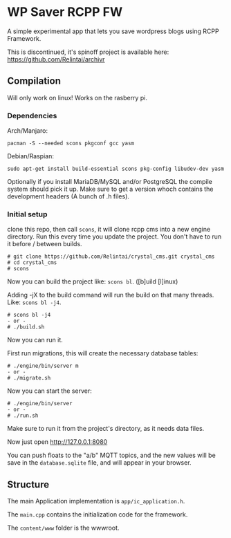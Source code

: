 # WP Saver RCPP FW

A simple experimental app that lets you save wordpress blogs using RCPP Framework.

This is discontinued, it's spinoff project is available here: https://github.com/Relintai/archivr

## Compilation

Will only work on linux! Works on the rasberry pi.

### Dependencies

Arch/Manjaro:

``` 
pacman -S --needed scons pkgconf gcc yasm 
```

Debian/Raspian:

```
sudo apt-get install build-essential scons pkg-config libudev-dev yasm 
```

Optionally if you install MariaDB/MySQL and/or PostgreSQL the compile system should pick it up. Make sure to get a version
whoch contains the development headers (A bunch of .h files).

### Initial setup

clone this repo, then call `scons`, it will clone rcpp cms into a new engine directory. Run this every time you update the project.
You don't have to run it before / between builds.

```
# git clone https://github.com/Relintai/crystal_cms.git crystal_cms
# cd crystal_cms
# scons
```

Now you can build the project like: `scons bl`.  ([b]uild [l]inux)

Adding -jX to the build command will run the build on that many threads. Like: `scons bl -j4`.

```
# scons bl -j4
- or -
# ./build.sh
```
Now you can run it.

First run migrations, this will create the necessary database tables:

```
# ./engine/bin/server m
- or -
# ./migrate.sh
```

Now you can start the server:

```
# ./engine/bin/server
- or -
# ./run.sh
```

Make sure to run it from the project's directory, as it needs data files.

Now just open http://127.0.0.1:8080

You can push floats to the "a/b" MQTT topics, and the new values will be save in the `database.sqlite` file, and will appear
in your browser.

## Structure

The main Application implementation is `app/ic_application.h`.

The `main.cpp` contains the initialization code for the framework.

The `content/www` folder is the wwwroot.
